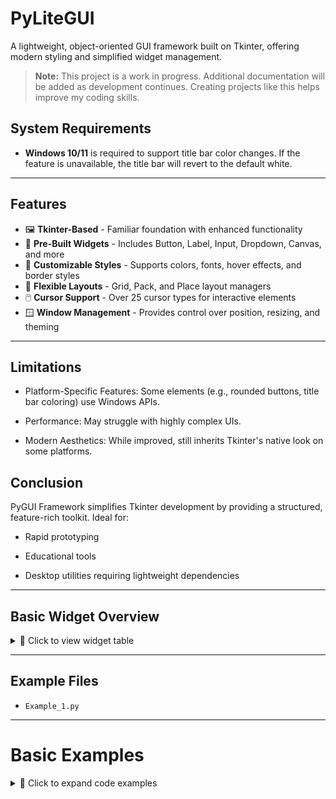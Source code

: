 # PyLiteGUI

A lightweight, object-oriented GUI framework built on Tkinter, offering modern styling and simplified widget management.

> **Note:** This project is a work in progress. Additional documentation will be added as development continues. Creating projects like this helps improve my coding skills.

## System Requirements

- **Windows 10/11** is required to support title bar color changes. If the feature is unavailable, the title bar will revert to the default white.

---

## Features

- 🖼️ **Tkinter-Based** - Familiar foundation with enhanced functionality
- 🧩 **Pre-Built Widgets** - Includes Button, Label, Input, Dropdown, Canvas, and more
- 🎨 **Customizable Styles** - Supports colors, fonts, hover effects, and border styles
- 📐 **Flexible Layouts** - Grid, Pack, and Place layout managers
- 🖱️ **Cursor Support** - Over 25 cursor types for interactive elements
- 🪟 **Window Management** - Provides control over position, resizing, and theming

--- 

## Limitations

- Platform-Specific Features: Some elements (e.g., rounded buttons, title bar coloring) use Windows APIs.

- Performance: May struggle with highly complex UIs.

- Modern Aesthetics: While improved, still inherits Tkinter's native look on some platforms.

## Conclusion
PyGUI Framework simplifies Tkinter development by providing a structured, feature-rich toolkit. Ideal for:

- Rapid prototyping

- Educational tools

- Desktop utilities requiring lightweight dependencies

---

## Basic Widget Overview

<details>
<summary>📜 Click to view widget table</summary>

| Widget          | Description                                    |
| --------------- | ---------------------------------------------- |
| **Button**      | Clickable button with hover effects            |
| **Label**       | Text display element                           |
| **Entry**       | Text input field                               |
| **Checkbox**    | Boolean input toggle                           |
| **Dropdown**    | Selectable options menu                        |
| **Slider**      | Value selection within a range                 |
| **Frame**       | Container for grouping widgets                 |
| **Canvas**      | Drawing area for shapes and images             |
| **Notebook**    | Tabbed interface for organizing content        |
| **ListWidget**  | Scrollable list of items                       |
| **Menu**        | Menu bar or submenu                            |
| **Spinbox**     | Numeric input with increment/decrement buttons |
| **RoundButton** | Button with rounded corners                    |

</details>

---

## Example Files

- `Example_1.py`

---

# Basic Examples

<details>
<summary>📝 Click to expand code examples</summary>

## Window and Application Manager

### Window Initialization

```python
from PyLiteViewGUI import App, Window

app = App()
window = Window(
    title="Layout Examples", 
    size=(800, 600), 
    bg_color="gray", 
    resizable=True
)
app.run(window)
```

---

## Grid Layout Example

### Grid Frame

```python
grid_frame = Frame(
    key="grid_frame",
    bg="lightgray",             
    border_width=50,               
    layout=LAYOUT_GRID,
    row=0,                        
    column=0,                     
    padx=10,                      
    pady=10                        
)
window.add_element(grid_frame)
```

### Label in Grid

```python
label_grid1 = Label(
    text="Grid Label 1", 
    key="lbl_grid1", 
    layout=LAYOUT_GRID, 
    row=0, column=0, 
    padx=5, pady=5
)
window.add_element(label_grid1, parent=grid_frame.Widget)  
```

---

## Pack Layout Example

### Pack Frame

```python
pack_frame = Frame(
    key="pack_frame",
    bg="lightgray",              
    border_width=5,                
    layout=LAYOUT_GRID,            
    row=0,                         
    column=1,                      
    padx=10,                       
    pady=10                        
)
window.add_element(pack_frame)
```

### Labels in Pack

```python
label_pack1 = Label(
    text="Pack Label 1", 
    key="lbl_pack1", 
    layout=LAYOUT_PACK, 
    side="top", 
    padx=5, 
    pady=5
)
window.add_element(label_pack1, parent=pack_frame.Widget)  
```

```python
label_pack2 = Label(
    text="Pack Label 2", 
    key="lbl_pack2", 
    layout=LAYOUT_PACK, 
    side="top", 
    padx=5, pady=5
)
window.add_element(label_pack2, parent=pack_frame.Widget) 
```

### Button in Pack

```python
button_pack = Button(
    text="Pack Button", 
    key="btn_pack",
    font=("Arial", 12, "underline"),
    layout=LAYOUT_PACK, 
    side="bottom",
    padx=5, pady=5
)
window.add_element(button_pack, parent=pack_frame.Widget)  
```

---

## Place Layout Example

### Place Frame

```python
place_frame = Frame(
    key="place_frame",
    bg="lightgray",  
    relief="groove",               
    border_width=5,                
    layout=LAYOUT_GRID,            
    row=1,                         
    column=0,                      
    columnspan=2,                  
    padx=10,                       
    pady=10                        
)
window.add_element(place_frame)
```

### Labels in Place

```python
label_place1 = Label(
    text="Place Label 1", 
    key="lbl_place1", 
    layout=LAYOUT_PLACE, 
    x=20, y=20
)
window.add_element(label_place1, parent=place_frame.Widget)  
```

```python
label_place2 = Label(
    text="Place Label 2", 
    key="lbl_place2", 
    layout=LAYOUT_PLACE, 
    x=120, y=50
)
window.add_element(label_place2, parent=place_frame.Widget)  
```

### Button in Place

```python
button_place = Button(
    text="Place Button", 
    key="btn_place", 
    layout=LAYOUT_PLACE, 
    x=300, y=300
)
window.add_element(button_place)  
```

### Other Widgets

```python
checkbox1 = Checkbox (
    text="Test", 
    key="chk1", 
    layout=LAYOUT_PLACE, 
    x=600, y=300
)
window.add_element(checkbox1)
```

```python
entry1 = Entry(
    default_text="Type Here...", 
    layout=LAYOUT_PLACE, 
    key="ent1", 
    x=600, y=500
)
window.add_element(entry1)
```

</details>
